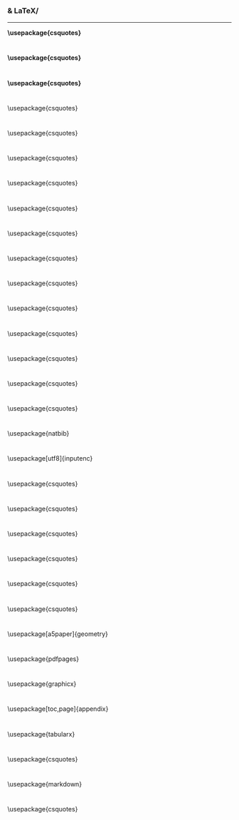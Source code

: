    ### & LaTeX/ 
   --------
   
   **\usepackage{csquotes}**
   
   #
   
   **\usepackage{csquotes}**
   
   #
   
   **\usepackage{csquotes}**
   
   #
 
 \usepackage{csquotes}
#
 
 \usepackage{csquotes}
#
 
 \usepackage{csquotes}
#
 
 \usepackage{csquotes}
#
 
 \usepackage{csquotes}
#
 
 \usepackage{csquotes}
#
 
 \usepackage{csquotes}
#
 
 \usepackage{csquotes}
#
 
 \usepackage{csquotes}
#
 
 \usepackage{csquotes}
#
 
 \usepackage{csquotes}
#
 
 \usepackage{csquotes}

#
 
 \usepackage{csquotes}

#
 
\usepackage{natbib}

#
 
\usepackage[utf8]{inputenc}

#
 
 \usepackage{csquotes}
#
 
 \usepackage{csquotes}
#
 
 \usepackage{csquotes}
#
 
 \usepackage{csquotes}
#
 
 \usepackage{csquotes}
#
 
 \usepackage{csquotes}
#
 
\usepackage[a5paper]{geometry}

#
 
\usepackage{pdfpages}

#
 
\usepackage{graphicx}

#
 
\usepackage[toc,page]{appendix}

#
 
 \usepackage{tabularx}

#
 
 \usepackage{csquotes}

#
 
 \usepackage{markdown}
#
 
 \usepackage{csquotes}
#

